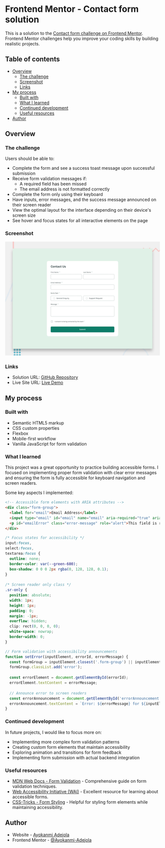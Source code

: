# Frontend Mentor - Contact form solution

This is a solution to the [Contact form challenge on Frontend Mentor](https://www.frontendmentor.io/challenges/contact-form--G-hYlqKJj). Frontend Mentor challenges help you improve your coding skills by building realistic projects.

## Table of contents

- [Overview](#overview)
  - [The challenge](#the-challenge)
  - [Screenshot](#screenshot)
  - [Links](#links)
- [My process](#my-process)
  - [Built with](#built-with)
  - [What I learned](#what-i-learned)
  - [Continued development](#continued-development)
  - [Useful resources](#useful-resources)
- [Author](#author)

## Overview

### The challenge

Users should be able to:

- Complete the form and see a success toast message upon successful submission
- Receive form validation messages if:
  - A required field has been missed
  - The email address is not formatted correctly
- Complete the form only using their keyboard
- Have inputs, error messages, and the success message announced on their screen reader
- View the optimal layout for the interface depending on their device's screen size
- See hover and focus states for all interactive elements on the page

### Screenshot

![](./design/desktop-preview.jpg)

### Links

- Solution URL: [GitHub Repository](https://github.com/Ayokanmi-Adejola/Contact-Form)
- Live Site URL: [Live Demo](https://ayokanmi-adejola.github.io/Contact-Form/)

## My process

### Built with

- Semantic HTML5 markup
- CSS custom properties
- Flexbox
- Mobile-first workflow
- Vanilla JavaScript for form validation

### What I learned

This project was a great opportunity to practice building accessible forms. I focused on implementing proper form validation with clear error messages and ensuring the form is fully accessible for keyboard navigation and screen readers.

Some key aspects I implemented:

```html
<!-- Accessible form elements with ARIA attributes -->
<div class="form-group">
  <label for="email">Email Address</label>
  <input type="email" id="email" name="email" aria-required="true" aria-describedby="emailError">
  <p id="emailError" class="error-message" role="alert">This field is required</p>
</div>
```

```css
/* Focus states for accessibility */
input:focus,
select:focus,
textarea:focus {
  outline: none;
  border-color: var(--green-600);
  box-shadow: 0 0 0 2px rgba(0, 128, 128, 0.1);
}

/* Screen reader only class */
.sr-only {
  position: absolute;
  width: 1px;
  height: 1px;
  padding: 0;
  margin: -1px;
  overflow: hidden;
  clip: rect(0, 0, 0, 0);
  white-space: nowrap;
  border-width: 0;
}
```

```js
// Form validation with accessibility announcements
function setError(inputElement, errorId, errorMessage) {
  const formGroup = inputElement.closest('.form-group') || inputElement.closest('.checkbox-group');
  formGroup.classList.add('error');

  const errorElement = document.getElementById(errorId);
  errorElement.textContent = errorMessage;

  // Announce error to screen readers
  const errorAnnouncement = document.getElementById('errorAnnouncement');
  errorAnnouncement.textContent = `Error: ${errorMessage} for ${inputElement.labels[0].textContent.trim()}`;
}
```

### Continued development

In future projects, I would like to focus more on:

- Implementing more complex form validation patterns
- Creating custom form elements that maintain accessibility
- Exploring animation and transitions for form feedback
- Implementing form submission with actual backend integration

### Useful resources

- [MDN Web Docs - Form Validation](https://developer.mozilla.org/en-US/docs/Learn/Forms/Form_validation) - Comprehensive guide on form validation techniques.
- [Web Accessibility Initiative (WAI)](https://www.w3.org/WAI/tutorials/forms/) - Excellent resource for learning about accessible forms.
- [CSS-Tricks - Form Styling](https://css-tricks.com/custom-styling-form-inputs-with-modern-css-features/) - Helpful for styling form elements while maintaining accessibility.

## Author

- Website - [Ayokanmi Adejola](https://ayokanmi-adejola-portfolio.netlify.app/)
- Frontend Mentor - [@Ayokanmi-Adejola](https://www.frontendmentor.io/profile/Ayokanmi-Adejola)
